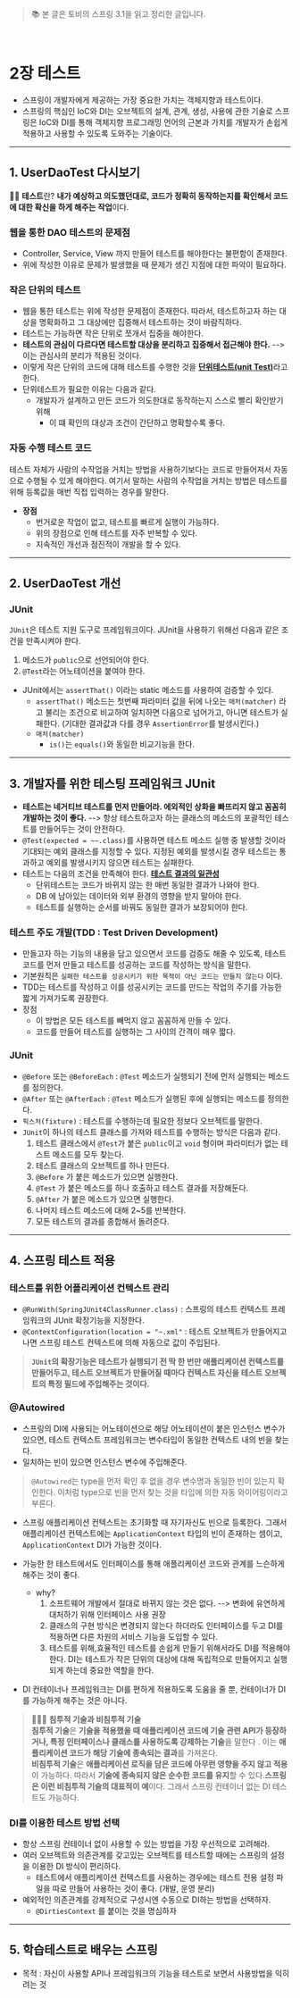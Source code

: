 > 📚 본 글은 토비의 스프링 3.1을 읽고 정리한 글입니다. 

<br>

# **2장 테스트**
* 스프링이 개발자에게 제공하는 가장 중요한 가치는 객체지향과 테스트이다. 
* 스프링의 핵심인 IoC와 DI는 오브젝트의 설계, 관계, 생성, 사용에 관한 기술로 스프링은 IoC와 DI를 통해 객체지향 프로그래밍 언어의 근본과 가치를 개발자가 손쉽게 적용하고 사용할 수 있도록 도와주는 기술이다. 

---
## **1. UserDaoTest 다시보기**
🤷‍♂️ **테스트**란? **내가 예상하고 의도했던대로, 코드가 정확히 동작하는지를 확인해서 코드에 대한 확신을 하게 해주는 작업**이다. 

### **웹을 통한 DAO 테스트의 문제점**
- Controller, Service, View 까지 만들어 테스트를 해야한다는 불편함이 존재한다. 
- 위에 작성한 이유로 문제가 발생했을 때 문제가 생긴 지점에 대한 파악이 필요하다. 

### **작은 단위의 테스트**
- 웹을 통한 테스트는 위에 작성한 문제점이 존재한다. 따라서, 테스트하고자 하는 대상을 명확화하고 그 대상에만 집중해서 테스트하는 것이 바람직하다.
- 테스트는 가능하면 작은 단위로 쪼개서 집중을 해야한다. 
- **테스트의 관심이 다르다면 테스트할 대상을 분리하고 집중해서 접근해야 한다.** --> 이는 관심사의 분리가 적용된 것이다. 
- 이렇게 작은 단위의 코드에 대해 테스트를 수행한 것을 <u>**단위테스트(unit Test)**</u>라고 한다.
- 단위테스트가 필요한 이유는 다음과 같다. 
    - 개발자가 설계하고 만든 코드가 의도한대로 동작하는지 스스로 빨리 확인받기 위해
        * 이 떄 확인의 대상과 조건이 간단하고 명확할수록 좋다. 

### **자동 수행 테스트 코드**
테스트 자체가 사람의 수작업을 거치는 방법을 사용하기보다는 코드로 만들어져서 자동으로 수행될 수 있게 해야한다. 여기서 말하는 사람의 수작업을 거치는 방법은 테스트를 위해 등록값을 매번 직접 입력하는 경우를 말한다. 
- **장점**
    - 번거로운 작업이 없고, 테스트를 빠르게 실행이 가능하다. 
    - 위의 장점으로 인해 테스트를 자주 반복할 수 있다. 
    - 지속적인 개선과 점진적이 개발을 할 수 있다. 

---
## **2. UserDaoTest 개선**

### **JUnit**
`JUnit`은 테스트 지원 도구로 프레임워크이다. JUnit을 사용하기 위해선 다음과 같은 조건을 만족시켜야 한다. 
1. 메소드가 `public`으로 선언되어야 한다. 
2. `@Test`라는 어노테이션을 붙여야 한다. 

* JUnit에서는 `assertThat()` 이라는 static 메소드를 사용하여 검증할 수 있다. 
    - `assertThat()` 메소드는 첫번째 파라미터 값을 뒤에 나오는 `매처(matcher)` 라고 불리는 조건으로 비교하여 일치하면 다음으로 넘어가고, 아니면 테스트가 실패한다. (기대한 결과값과 다를 경우 `AssertionError`를 발생시킨다.)
    - `매처(matcher)`
        - `is()`는 `equals()`와 동일한 비교기능을 한다. 

---
## **3. 개발자를 위한 테스팅 프레임워크 JUnit**
* **테스트는 네거티브 테스트를 먼저 만들어라. 에외적인 상화을 빠뜨리지 않고 꼼꼼히 개발하는 것이 좋다.**
--> 항상 테스트하고자 하는 클래스의 메소드의 포괄적인 테스트를 만들어두는 것이 안전하다. 
* `@Test(expected = ~~.class)`를 사용하면 테스트 메소드 실행 중 발생할 것이라 기대되는 예외 클래스를 지정할 수 있다. 지정된 예외를 발생시킬 경우 테스트는 통과하고 예외를 발생시키지 않으면 테스트는 실패한다. 
* 테스트는 다음의 조건을 만족해야 한다. <u>**테스트 결과의 일관성**</u>
    * 단위테스트는 코드가 바뀌지 않는 한 매번 동일한 결과가 나와야 한다. 
    * DB 에 남아있는 데이터와 외부 환경의 영향을 받지 말아야 한다. 
    * 테스트를 실행하는 순서를 바꿔도 동일한 결과가 보장되어야 한다. 

### **테스트 주도 개발(TDD : Test Driven Development)**
* 만들고자 하는 기능의 내용을 담고 있으면서 코드를 검증도 해줄 수 있도록, 테스트 코드를 먼저 만들고 테스트를 성공하는 코드를 작성하는 방식을 말한다. 
* 기본원칙은 `실패한 테스트를 성공시키기 위한 목적이 아닌 코드는 만들지 않는다` 이다. 
* TDD는 테스트를 작성하고 이를 성공시키는 코드를 만드는 작업의 주기를 가능한 짧게 가져가도록 권장한다. 
* 장점
    * 이 방법은 모든 테스트를 빼먹지 않고 꼼꼼하게 만들 수 있다.
    * 코드를 만들어 테스트를 실행하는 그 사이의 간격이 매우 짧다.
### **JUnit**
- `@Before` 또는 `@BeforeEach` : `@Test` 메소드가 실행되기 전에 먼저 실행되는 메소드를 정의한다. 
- `@After` 또는 `@AfterEach` : `@Test` 메소드가 실행된 후에 실행되는 메소드를 정의한다. 
- `픽스처(fixture)` : 테스트를 수행하는데 필요한 정보다 오브젝트를 말한다. 
- `JUnit`이 하나의 테스트 클래스를 가져와 테스트를 수행하는 방식은 다음과 같다. 
    1. 테스트 클래스에서 `@Test`가 붙은 `public`이고 `void` 형이며 파라미터가 없는 테스트 메소드를 모두 찾는다. 
    2. 테스트 클래스의 오브젝트를 하나 만든다. 
    3. `@Before` 가 붙은 메소드가 있으면 실행한다. 
    4. `@Test` 가 붙은 메소드를 하나 호출하고 테스트 결과를 저장해둔다. 
    5. `@After` 가 붙은 메소드가 있으면 실행한다. 
    6. 나머지 테스트 메소드에 대해 2~5를 반복한다.
    7. 모든 테스트의 결과를 종합해서 돌려준다.
---
## **4. 스프링 테스트 적용**
### **테스트를 위한 어플리케이션 컨텍스트 관리**
- `@RunWith(SpringJUnit4ClassRunner.class)` : 스프링의 테스트 컨텍스트 프레임워크의 JUnit 확장기능을 지정한다. 
- `@ContextConfiguration(location = "~.xml"` : 테스트 오브젝트가 만들어지고나면 스프링 테스트 컨텍스트에 의해 자동으로 값이 주입된다. 

> **`JUnit`의 확장기능은 테스트가 실행되기 전 딱 한 번만 애플리케이션 컨텍스트를 만들어두고, 테스트 오브젝트가 만들어질 때마다 컨텍스트 자신을 테스트 오브젝트의 특정 필드에 주입해주는 것이다.**

### **@Autowired**
- 스프링의 DI에 사용되는 어노테이션으로 해당 어노테이션이 붙은 인스턴스 변수가 있으면, 테스트 컨텍스트 프레임워크는 변수타입이 동일한 컨텍스트 내의 빈을 찾는다. 
- 일치하는 빈이 있으면 인스턴스 변수에 주입해준다.

> `@Autowired`는 type을 먼저 확인 후 없을 경우 변수명과 동일한 빈이 있는지 확인한다. 이처럼 type으로 빈을 먼저 찾는 것을 타입에 의한 자동 와이어링이라고 부른다. 

* 스프링 애플리케이션 컨텍스트는 초기화할 때 자기자신도 빈으로 등록한다. 그래서 애플리케이션 컨텍스트에는 `ApplicationContext` 타입의 빈이 존재하는 셈이고, `ApplicationContext` DI가 가능한 것이다. 
* 가능한 한 테스트에서도 인터페이스를 통해 애플리케이션 코드와 관계를 느슨하게 해주는 것이 좋다. 
    * why?
        1. 소프트웨어 개발에서 절대로 바뀌지 않는 것은 없다.  --> 변화에 유연하게 대처하기 위해 인터페이스 사용 권장
        2. 클래스의 구현 방식은 변경되지 않는다 하더라도 인터페이스를 두고 DI를 적용하면 다른 차원의 서비스 기능을 도입할 수 있다. 
        3. 테스트를 위해,효율적인 테스트를 손쉽게 만들기 위해서라도 DI를 적용해야 한다. DI는 테스트가 작은 단위의 대상에 대해 독립적으로 만들어지고 실행되게 하는데 중요한 역할을 한다. 

* DI 컨테이너나 프레임워크는 DI를 편하게 적용하도록 도움을 줄 뿐, 컨테이너가 DI를 가능하게 해주는 것은 아니다. 
> 🕵🏻‍♂️ **침투적 기술과 비침투적 기술**<br>
> **침투적 기술**은 **기술을 적용했을 때 애플리케이션 코드에 기술 관련 API가 등장하거나, 특정 인터페이스나 클래스를 사용하도록 강제하는 기술**을 말한다 .
이는 **애플리케이션 코드가 해당 기술에 종속되는 결과**를 가져온다. <br>
> **비침투적 기술**은 **애플리케이션 로직을 담은 코드에 아무런 영향을 주지 않고 적용**이 가능하다. 따라서 **기술에 종속되지 않은 순수한 코드를 유지**할 수 있다.**스프링은 이런 비침투적 기술의 대표적이 예**이다. 그래서 스프링 컨테이너 없는 DI 테스트도 가능하다. 

### **DI를 이용한 테스트 방법 선택**
* 항상 스프링 컨테이너 없이 사용할 수 있는 방법을 가장 우선적으로 고려해라.
* 여러 오브젝트와 의존관계를 갖고있는 오브젝트를 테스트할 때에는 스프링의 설정을 이용한 DI 방식이 편리하다. 
    * 테스트에서 애플리케이션 컨텍스트를 사용하는 경우에는 테스트 전용 설정 파일을 따로 만들어 사용하는 것이 좋다. (개발, 운영 분리)
* 예외적인 의존관계를 강제적으로 구성시엔 수동으로 DI하는 방법을 선택하자. 
    * `@DirtiesContext` 를 붙이는 것을 명심하자

---
## **5. 학습테스트로 배우는 스프링**
* 목적 : 자신이 사용할 API나 프레임워크의 기능을 테스트로 보면서 사용방법을 익히려는 것
